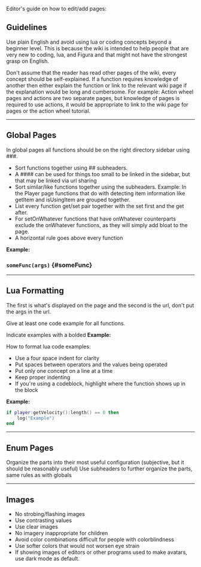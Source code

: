 Editor's guide on how to edit/add pages:

## Guidelines

Use plain English and avoid using lua or coding concepts beyond a beginner level.
This is because the wiki is intended to help people that are very new to coding, lua, and Figura and that might not have the strongest grasp on English.

Don't assume that the reader has read other pages of the wiki, every concept should be self-explained.
If a function requires knowledge of another then either explain the function or link to the relevant wiki page if the explanation would be long and cumbersome.
For example: Action wheel pages and actions are two separate pages, but knowledge of pages is required to use actions, it would be appropriate to link to the wiki page for pages or the action wheel tutorial.

---

## Global Pages

In global pages all functions should be on the right directory sidebar using ###.

-   Sort functions together using ## subheaders.
-   A #### can be used for things too small to be linked in the sidebar, but that may be linked via url sharing
-   Sort similar/like functions together using the subheaders.
    Example: In the Player page functions that do with detecting item information like getItem and isUsingItem are grouped together.
-   List every function get/set pair together with the set first and the get after.
-   For setOnWhatever functions that have onWhatever counterparts exclude the onWhatever functions, as they will simply add bloat to the page.
-   A horizontal rule goes above every function

**Example:**

### `someFunc(args)` \{#someFunc}

---

## Lua Formatting

The first is what's displayed on the page and the second is the url, don't put the args in the url.

Give at least one code example for all functions.

Indicate examples with a bolded **Example:**

How to format lua code examples:

-   Use a four space indent for clarity
-   Put spaces between operators and the values being operated
-   Put only one concept on a line at a time
-   Keep proper indenting
-   If you're using a codeblock, highlight where the function shows up in the block

**Example:**

```lua
if player:getVelocity():length() == 0 then
    log("Example")
end
```

---

## Enum Pages

Organize the parts into their most useful configuration (subjective, but it should be reasonably useful)
Use subheaders to further organize the parts, same rules as with globals

---

## Images

-   No strobing/flashing images
-   Use contrasting values
-   Use clear images
-   No imagery inappropriate for children
-   Avoid color combinations difficult for people with colorblindness
-   Use softer colors that would not worsen eye strain
-   If showing images of editors or other programs used to make avatars, use dark mode as default.
